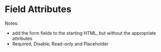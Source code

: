 # Field Attributes

Notes:
- add the form fields to the starting HTML, but without the appropriate attributes
- Required, Disable, Read-only and Placeholder
